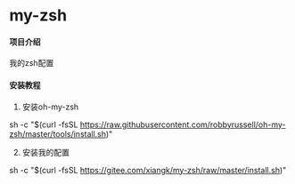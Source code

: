 # my-zsh

#### 项目介绍
我的zsh配置

#### 安装教程

1. 安装oh-my-zsh

sh -c "$(curl -fsSL https://raw.githubusercontent.com/robbyrussell/oh-my-zsh/master/tools/install.sh)"

2. 安装我的配置

sh -c "$(curl -fsSL https://gitee.com/xiangk/my-zsh/raw/master/install.sh)"
